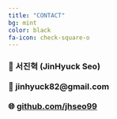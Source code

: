 ```yaml
---
title: "CONTACT"
bg: mint
color: black
fa-icon: check-square-o
---
```


<h3>
👤 서진혁 (JinHyuck Seo)
<br><br>
📧 jinhyuck82@gmail.com
<br><br>
🌐 <a href="https://github.com/jhseo99">github.com/jhseo99</a>
</h3>